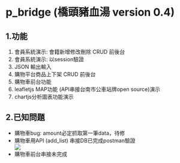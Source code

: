 # p_bridge (橋頭豬血湯 version 0.4)
    
## 1.功能
<ol>
<li>會員系統演示: 會籍新增修改刪除 CRUD 前後台
<li>會員系統演示: 以session驗證
<li>JSON 輸出輸入
<li>購物平台商品上下架 CRUD 前後台
<li>購物車前台功能
<li>leafletjs MAP功能 (API串接台南市公車站牌open source)演示
<li>chartjs分析圖表功能演示
</ol>

## 2.已知問題
<ul>
<li>購物車bug: amount必定抓取第一筆data，待修</li>
<li>購物車用API (add_list) 串接DB已完成postman驗證</li>
<img src="https://hiller16.000webhostapp.com/web2/img/001.jpg">
<li>購物車前台串接未完成</li>


</ul>